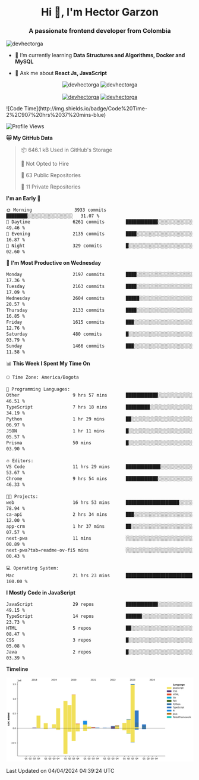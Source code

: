 <h1 align="center">Hi 👋, I'm Hector Garzon</h1>
<h3 align="center">A passionate frontend developer from Colombia</h3>

<p align="left"> <img src="https://komarev.com/ghpvc/?username=devhectorga" alt="devhectorga" /> </p>

- 🌱 I’m currently learning **Data Structures and Algorithms, Docker and MySQL**

- 💬 Ask me about **React Js, JavaScript**

<p align="center"> <img src="https://github-readme-stats.vercel.app/api?username=devhectorga&count_private=true&show_icons=true" alt="devhectorga" /> <img src="https://github-readme-stats.vercel.app/api/top-langs/?username=devhectorga&layout=compact" alt="devhectorga" /></p>

<p align="center">
<a href="https://twitter.com/devhectorga" target="blank"><img align="center" src="https://cdn.jsdelivr.net/npm/simple-icons@3.0.1/icons/twitter.svg" alt="devhectorga" height="20" width="20" /></a>
<a href="https://linkedin.com/in/devhectorga" target="blank"><img align="center" src="https://cdn.jsdelivr.net/npm/simple-icons@3.0.1/icons/linkedin.svg" alt="devhectorga" height="20" width="20" /></a>
</p>
<!--START_SECTION:waka-->
![Code Time](http://img.shields.io/badge/Code%20Time-2%2C907%20hrs%2037%20mins-blue)

![Profile Views](http://img.shields.io/badge/Profile%20Views-0-blue)

**🐱 My GitHub Data** 

> 📦 646.1 kB Used in GitHub's Storage 
 > 
> 🚫 Not Opted to Hire
 > 
> 📜 63 Public Repositories 
 > 
> 🔑 11 Private Repositories 
 > 
**I'm an Early 🐤** 

```text
🌞 Morning                3933 commits        ████████░░░░░░░░░░░░░░░░░   31.07 % 
🌆 Daytime                6261 commits        ████████████░░░░░░░░░░░░░   49.46 % 
🌃 Evening                2135 commits        ████░░░░░░░░░░░░░░░░░░░░░   16.87 % 
🌙 Night                  329 commits         █░░░░░░░░░░░░░░░░░░░░░░░░   02.60 % 
```
📅 **I'm Most Productive on Wednesday** 

```text
Monday                   2197 commits        ████░░░░░░░░░░░░░░░░░░░░░   17.36 % 
Tuesday                  2163 commits        ████░░░░░░░░░░░░░░░░░░░░░   17.09 % 
Wednesday                2604 commits        █████░░░░░░░░░░░░░░░░░░░░   20.57 % 
Thursday                 2133 commits        ████░░░░░░░░░░░░░░░░░░░░░   16.85 % 
Friday                   1615 commits        ███░░░░░░░░░░░░░░░░░░░░░░   12.76 % 
Saturday                 480 commits         █░░░░░░░░░░░░░░░░░░░░░░░░   03.79 % 
Sunday                   1466 commits        ███░░░░░░░░░░░░░░░░░░░░░░   11.58 % 
```


📊 **This Week I Spent My Time On** 

```text
🕑︎ Time Zone: America/Bogota

💬 Programming Languages: 
Other                    9 hrs 57 mins       ████████████░░░░░░░░░░░░░   46.51 % 
TypeScript               7 hrs 18 mins       █████████░░░░░░░░░░░░░░░░   34.19 % 
Python                   1 hr 29 mins        ██░░░░░░░░░░░░░░░░░░░░░░░   06.97 % 
JSON                     1 hr 11 mins        █░░░░░░░░░░░░░░░░░░░░░░░░   05.57 % 
Prisma                   50 mins             █░░░░░░░░░░░░░░░░░░░░░░░░   03.90 % 

🔥 Editors: 
VS Code                  11 hrs 29 mins      █████████████░░░░░░░░░░░░   53.67 % 
Chrome                   9 hrs 54 mins       ████████████░░░░░░░░░░░░░   46.33 % 

🐱‍💻 Projects: 
web                      16 hrs 53 mins      ████████████████████░░░░░   78.94 % 
ca-api                   2 hrs 34 mins       ███░░░░░░░░░░░░░░░░░░░░░░   12.00 % 
app-crm                  1 hr 37 mins        ██░░░░░░░░░░░░░░░░░░░░░░░   07.57 % 
next-pwa                 11 mins             ░░░░░░░░░░░░░░░░░░░░░░░░░   00.89 % 
next-pwa?tab=readme-ov-fi5 mins              ░░░░░░░░░░░░░░░░░░░░░░░░░   00.43 % 

💻 Operating System: 
Mac                      21 hrs 23 mins      █████████████████████████   100.00 % 
```

**I Mostly Code in JavaScript** 

```text
JavaScript               29 repos            ████████████░░░░░░░░░░░░░   49.15 % 
TypeScript               14 repos            ██████░░░░░░░░░░░░░░░░░░░   23.73 % 
HTML                     5 repos             ██░░░░░░░░░░░░░░░░░░░░░░░   08.47 % 
CSS                      3 repos             █░░░░░░░░░░░░░░░░░░░░░░░░   05.08 % 
Java                     2 repos             █░░░░░░░░░░░░░░░░░░░░░░░░   03.39 % 
```



**Timeline**

![Lines of Code chart](https://raw.githubusercontent.com/devHectorGa/devHectorGa/master/assets/bar_graph.png)


 Last Updated on 04/04/2024 04:39:24 UTC
<!--END_SECTION:waka-->
